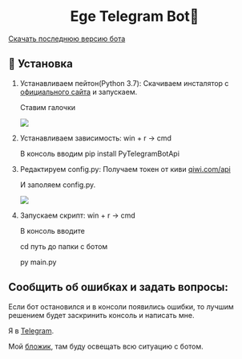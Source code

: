 <h1 align="center">Ege Telegram Bot👋</h1>
<a href="https://github.com/daveusa31/TG_ege_bot/releases">Скачать последнюю версию бота</a>

## 🚀 Установка

1. Устанавливаем пейтон(Python 3.7):
	Скачиваем инсталятор с [официального сайта](https://www.python.org/ftp/python/3.7.3/python-3.7.3.exe) и запускаем.

    Ставим галочки

    ![](https://telegra.ph/file/eda752da317fa1fe9679d.png)



2. Устанавливаем зависимость:
	win + r -> cmd 

	В консоль вводим pip install PyTelegramBotApi



3. Редактируем config.py:
	Получаем токен от киви <a href="https://qiwi.com/api">qiwi.com/api</a>
	
	И заполяем config.py.

	![](https://i5.imageban.ru/out/2020/03/01/20af1042090db2f9da5f8e353bbe680f.png)



4. Запускаем скрипт:
	win + r -> cmd 

	В консоль вводите

	cd путь до папки с ботом

	py main.py




## Сообщить об ошибках и задать вопросы:
Если бот остановился и в консоли появились ошибки, то лучшим решением будет заскринить консоль и написать мне.


Я в [Telegram](https://t.me/j0pa228). 

Мой [бложик](https://t.me/nnn_blog), там буду освещать всю ситуацию с ботом.